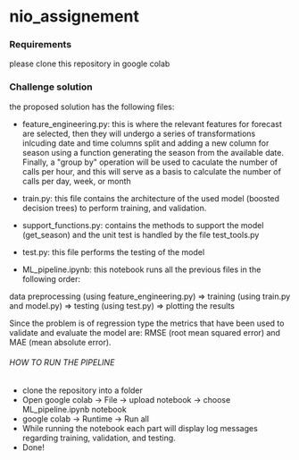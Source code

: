 # nio_assignement

### Requirements 

please clone this repository in google colab


### Challenge solution

the proposed solution has the following files: 

  - feature_engineering.py: this is where the relevant features for forecast are selected, then they will undergo a series of transformations inlcuding date and time columns split and adding a new column for season using a function generating the season from the available date. Finally, a "group by" operation will be used to caculate the number of calls per hour, and this will serve as a basis to calculate the number of calls per day, week, or month

  - train.py: this file contains the architecture of the used model (boosted decision trees) to perform training, and validation.
  
  - support_functions.py: contains the methods to support the model (get_season) and the unit test is handled by the file test_tools.py
  
  - test.py: this file performs the testing of the model  

  - ML_pipeline.ipynb: this notebook runs all the previous files in the following order: 

  data preprocessing (using feature_engineering.py) => training (using train.py and model.py) => testing (using test.py) => plotting the results
  
  Since the problem is of regression type the metrics that have been used to validate and evaluate the model are: RMSE (root mean squared error) and MAE (mean absolute error).

###### HOW TO RUN THE PIPELINE

- clone the repository into a folder 
- Open google colab -> File -> upload notebook -> choose ML_pipeline.ipynb notebook 
- google colab -> Runtime -> Run all 
- While running the notebook each part will display log messages regarding training, validation, and testing.
- Done! 

